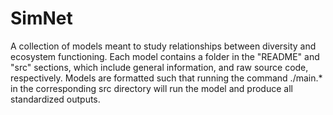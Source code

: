 # SimNet

A collection of models meant to study relationships between diversity and ecosystem functioning. Each model contains a folder in the "README" and "src" sections, which include general information, and raw source code, respectively. Models are formatted such that running the command ./main.* in the corresponding src directory will run the model and produce all standardized outputs.